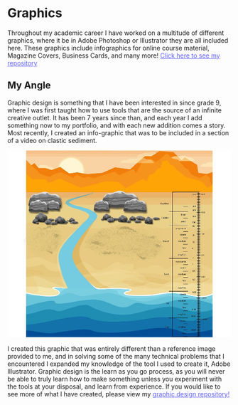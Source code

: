 # Graphics #

 Throughout my academic career I have worked on a multitude of different graphics, where it be in Adobe Photoshop or Illustrator they are all included here. These graphics include infographics for online course material, Magazine Covers, Business Cards, and many more! <a href="https://drive.google.com/drive/folders/1Dc5m501HzIAzkXhxxjN7iHAUVrNfKQjW?usp=sharing" style="color: #6161FF" target="_blank">Click here to see my repository</a>


<p>
    <h2>My Angle</h2>
    
Graphic design is something that I have been interested in since grade 9, where I was first taught how to use tools that are the source of an infinite creative outlet. It has been 7 years since than, and each year I add something now to my portfolio, and with each new addition comes a story. Most recently, I created an info-graphic that was to be included in a section of a video on clastic sediment. <img src = "/img/Clastic Sediment.jpg" alt = "Clastic Sediment Graphic" style="padding-top: 1em; padding-bottom: 1em"> </br>
I created this graphic that was entirely different than a reference image provided to me, and in solving some of the many technical problems that I encountered I expanded my knowledge of the tool I used to create it, Adobe Illustrator. Graphic design is the learn as you go process, as you will never be able to truly learn how to make something unless you experiment with the tools at your disposal, and learn from experience. If you would like to see more of what I have created, please view my <a href="https://drive.google.com/drive/folders/1Dc5m501HzIAzkXhxxjN7iHAUVrNfKQjW?usp=sharing" style="color: #6161FF" target="_blank">graphic design repository!</a>

</p>